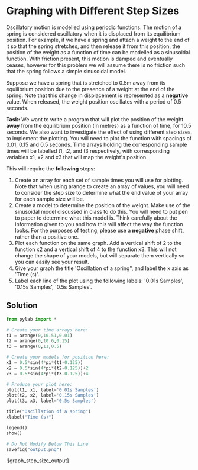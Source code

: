 # Graphing with Different Step Sizes

Oscillatory motion is modelled using periodic functions. The motion of a spring is considered oscillatory when it is displaced from its equilibrium position. For example, if we have a spring and attach a weight to the end of it so that the spring stretches, and then release it from this position, the position of the weight as a function of time can be modelled as a sinusoidal function. With friction present, this motion is damped and eventually ceases, however for this problem we will assume there is no friction such that the spring follows a simple sinusoidal model.

Suppose we have a spring that is stretched to 0.5m away from its equilibrium position due to the presence of a weight at the end of the spring. Note that this change in displacement is represented as a **negative** value. When released, the weight position oscillates with a period of 0.5 seconds. 

**Task:**
We want to write a program that will plot the position of the weight **away** from the equilibrium position (in metres) as a function of time, for 10.5 seconds. We also want to investigate the effect of using different step sizes, to implement the plotting. You will need to plot the function with spacings of 0.01, 0.15 and 0.5 seconds. Time arrays holding the corresponding sample times will be labelled t1, t2, and t3 respectively, with corresponding variables x1, x2 and x3 that will map the weight's position.

This will require the **following** steps:
1.	Create an array for each set of sample times you will use for plotting. Note that when using arange to create an array of values, you will need to consider the step size to determine what the end value of your array for each sample size will be.
2.	Create a model to determine the position of the weight. Make use of the sinusoidal model discussed in class to do this. You will need to put pen to paper to determine what this model is. Think carefully about the information given to you and how this will affect the way the function looks. For the purposes of testing, please use a **negative** phase shift, rather than a positive one.
3.	Plot each function on the same graph. Add a vertical shift of 2 to the function x2 and a vertical shift of 4 to the function x3. This will not change the shape of your models, but will separate them vertically so you can easily see your result. 
4. Give your graph the title 'Oscillation of a spring", and label the x axis as 'Time (s)'.
5. Label each line of the plot using the following labels: '0.01s Samples', '0.15s Samples', '0.5s Samples'. 

## Solution
```python
from pylab import *

# Create your time arrays here:
t1 = arange(0,10.51,0.01)
t2 = arange(0,10.6,0.15)
t3 = arange(0,11,0.5)

# Create your models for position here:
x1 = 0.5*sin(4*pi*(t1-0.125))
x2 = 0.5*sin(4*pi*(t2-0.125))+2
x3 = 0.5*sin(4*pi*(t3-0.125))+4

# Produce your plot here:
plot(t1, x1, label='0.01s Samples')
plot(t2, x2, label='0.15s Samples')
plot(t3, x3, label='0.5s Samples')

title("Oscillation of a spring")
xlabel("Time (s)")

legend()
show()

# Do Not Modify Below This Line
savefig("output.png")
```

![graph_step_size_output]
